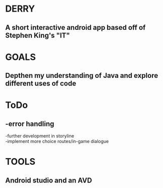 # DERRY

## **A short interactive android app based off of Stephen King's "IT"**

# GOALS

## Depthen my understanding of Java and explore different uses of code

# ToDo

## -error handling 
-further development in storyline  
-implement more choice routes/in-game dialogue

# TOOLS

## Android studio and an AVD
